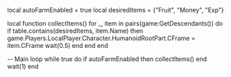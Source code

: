 local autoFarmEnabled = true
local desiredItems = {"Fruit", "Money", "Exp"}

local function collectItems()
    for _, item in pairs(game:GetDescendants()) do
        if table.contains(desiredItems, item.Name) then
            game.Players.LocalPlayer.Character.HumanoidRootPart.CFrame = item.CFrame
            wait(0.5)
        end
    end
end

-- Main loop
while true do
    if autoFarmEnabled then
        collectItems()
    end
    wait(1)
end
